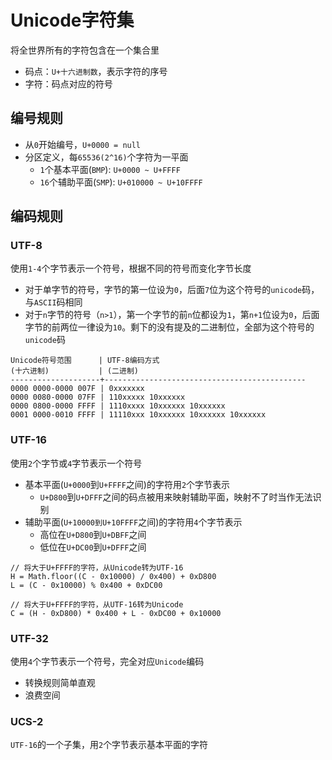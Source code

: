 # Unicode字符集

将全世界所有的字符包含在一个集合里

* 码点：`U+十六进制数`，表示字符的序号
* 字符：码点对应的符号

## 编号规则

* 从`0`开始编号，`U+0000 = null`
* 分区定义，每`65536(2^16)`个字符为一平面
  * `1`个基本平面(`BMP`): `U+0000 ~ U+FFFF`
  * `16`个辅助平面(`SMP`): `U+010000 ~ U+10FFFF`

## 编码规则

### UTF-8

使用`1-4`个字节表示一个符号，根据不同的符号而变化字节长度

* 对于单字节的符号，字节的第一位设为`0`，后面`7`位为这个符号的`unicode`码，与`ASCII`码相同
* 对于`n`字节的符号（`n>1`），第一个字节的前`n`位都设为`1`，第`n+1`位设为`0`，后面字节的前两位一律设为`10`。剩下的没有提及的二进制位，全部为这个符号的`unicode`码

```
Unicode符号范围      | UTF-8编码方式
(十六进制)           | (二进制)
--------------------+---------------------------------------------
0000 0000-0000 007F | 0xxxxxxx
0000 0080-0000 07FF | 110xxxxx 10xxxxxx
0000 0800-0000 FFFF | 1110xxxx 10xxxxxx 10xxxxxx
0001 0000-0010 FFFF | 11110xxx 10xxxxxx 10xxxxxx 10xxxxxx
```

### UTF-16

使用`2`个字节或`4`字节表示一个符号

* 基本平面(`U+0000`到`U+FFFF`之间)的字符用`2`个字节表示
  * `U+D800`到`U+DFFF`之间的码点被用来映射辅助平面，映射不了时当作无法识别
* 辅助平面(`U+10000到U+10FFFF`之间)的字符用`4`个字节表示
  * 高位在`U+D800`到`U+DBFF`之间
  * 低位在`U+DC00`到`U+DFFF`之间

```
// 将大于U+FFFF的字符，从Unicode转为UTF-16
H = Math.floor((C - 0x10000) / 0x400) + 0xD800
L = (C - 0x10000) % 0x400 + 0xDC00

// 将大于U+FFFF的字符，从UTF-16转为Unicode
C = (H - 0xD800) * 0x400 + L - 0xDC00 + 0x10000
```

### UTF-32

使用`4`个字节表示一个符号，完全对应`Unicode`编码

* 转换规则简单直观
* 浪费空间

### UCS-2

`UTF-16`的一个子集，用`2`个字节表示基本平面的字符